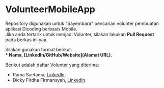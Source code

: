 # VolunteerMobileApp
Repository digunakan untuk "Sayembara" pencarian volunter pembuatan aplikasi Dicoding berbasis Mobile.  
Jika anda tertarik untuk menjadi Volunter, silakan lakukan **Pull Request** pada berkas ini yaa.  

Silakan gunakan format berikut:  
**\* Nama, [Linkedln/GitHub/Website](Alamat URL).**

Berikut adalah daftar Volunter yang diterima:
* Rama Saetama, [Linkedln](https://www.linkedin.com/in/ramasaetama5/).
* Dicky Firdha Firmansyah, [Linkedln](https://www.linkedin.com/in/dickyfirmansyah33/).  
